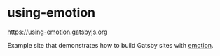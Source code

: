 # using-emotion

https://using-emotion.gatsbyjs.org

Example site that demonstrates how to build Gatsby sites with [emotion](https://github.com/tkh44/emotion).
